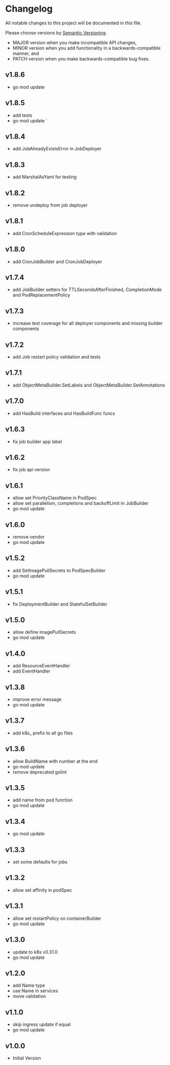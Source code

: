 # Changelog

All notable changes to this project will be documented in this file.

Please choose versions by [Semantic Versioning](http://semver.org/).

* MAJOR version when you make incompatible API changes,
* MINOR version when you add functionality in a backwards-compatible manner, and
* PATCH version when you make backwards-compatible bug fixes.

## v1.8.6

- go mod update

## v1.8.5

- add tests
- go mod update
  `
## v1.8.4

- add JobAlreadyExistsError in JobDeployer  

## v1.8.3

- add MarshalAsYaml for testing

## v1.8.2

- remove undeploy from job deployer

## v1.8.1

- add CronScheduleExpression type with validation

## v1.8.0

- add CronJobBuilder and CronJobDeployer 

## v1.7.4

- add JobBuilder setters for TTLSecondsAfterFinished, CompletionMode and PodReplacementPolicy

## v1.7.3

- increase test coverage for all deployer components and missing builder components

## v1.7.2

- add Job restart policy validation and tests

## v1.7.1

- add ObjectMetaBuilder.SetLabels and ObjectMetaBuilder.SetAnnotations

## v1.7.0

- add HasBuild interfaces and HasBuildFunc funcs

## v1.6.3

- fix job builder app label

## v1.6.2

- fix job api version

## v1.6.1
 
- allow set PriorityClassName in PodSpec
- allow set parallelism, completions and backoffLimit in JobBuilder
- go mod update

## v1.6.0

- remove vendor
- go mod update

## v1.5.2

- add SetImagePullSecrets to PodSpecBuilder 
- go mod update

## v1.5.1

- fix DeploymentBuilder and StatefulSetBuilder

## v1.5.0

- allow define imagePullSecrets
- go mod update

## v1.4.0

- add ResourceEventHandler
- add EventHandler

## v1.3.8

- improve error message
- go mod update

## v1.3.7

- add k8s_ prefix to all go files

## v1.3.6

- allow BuildName with number at the end
- go mod update
- remove deprecated golint

## v1.3.5

- add name from pod function
- go mod update

## v1.3.4

- go mod update

## v1.3.3

- set some defaults for jobs

## v1.3.2

- allow set affinity in podSpec

## v1.3.1

- allow set restartPolicy on containerBuilder
- go mod update

## v1.3.0

- update to k8s v0.31.0
- go mod update

## v1.2.0

- add Name type
- use Name in services
- move validation

## v1.1.0

- skip ingress update if equal
- go mod update

## v1.0.0

- Initial Version
